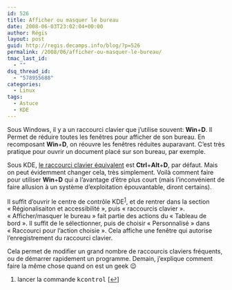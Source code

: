 ```yaml
---
id: 526
title: Afficher ou masquer le bureau
date: 2008-06-03T23:02:04+00:00
author: Régis
layout: post
guid: http://regis.decamps.info/blog/?p=526
permalink: /2008/06/afficher-ou-masquer-le-bureau/
tmac_last_id:
  - ""
dsq_thread_id:
  - "578955688"
categories:
  - Linux
tags:
  - Astuce
  - KDE
---
```

Sous Windows, il y a un raccourci clavier que j&rsquo;utilise souvent: **Win**+**D**. Il Permet de réduire toutes les fenêtres pour afficher de son bureau. En recomposant **Win**+**D**, on réouvre les fenêtres réduites auparavant. C&rsquo;est très pratique pour ouvrir un document placé sur son bureau, par exemple.

Sous KDE, [le raccourci clavier équivalent](http://www.novell.com/coolsolutions/tip/2289.html) est **Ctrl**+**Alt**+**D**, par défaut. Mais on peut évidemment changer cela, très simplement. Voilà comment faire pour utiliser **Win**+**D** qui a l&rsquo;avantage d&rsquo;être plus court (mais l&rsquo;inconvénient de faire allusion à un système d&rsquo;exploitation épouvantable, diront certains). <!--more-->

Il suffit d&rsquo;ouvrir le centre de contrôle KDE<sup><a href="#footnote_0_526" id="identifier_0_526" class="footnote-link footnote-identifier-link" title="lancer la commande kcontrol">1</a></sup>, et de rentrer dans la section « Régionalisaiton et accessibilité », puis « raccourcis clavier ». « Afficher/masquer le bureau » fait partie des actions du « Tableau de bord ». Il suffit de le sélectionner, puis de choisir « Personnalisé » dans « Raccourci pour l&rsquo;action choisie ». Cela affiche une fenêtre qui autorise l&rsquo;enregistrement du raccourci clavier.

Cela permet de modifier un grand nombre de raccourcis claviers fréquents, ou de démarrer rapidement un programme. Demain, j&rsquo;explique comment faire la même chose quand on est un geek 😉

<ol class="footnotes">
  <li id="footnote_0_526" class="footnote">
    lancer la commande <tt>kcontrol</tt> [<a href="#identifier_0_526" class="footnote-link footnote-back-link">&#8617;</a>]
  </li>
</ol>